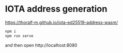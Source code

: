 # IOTA address generation

https://thoralf-m.github.io/iota-ed25519-address-wasm/

```bash
npm i
npm run serve
```

and then open http://localhost:8080
